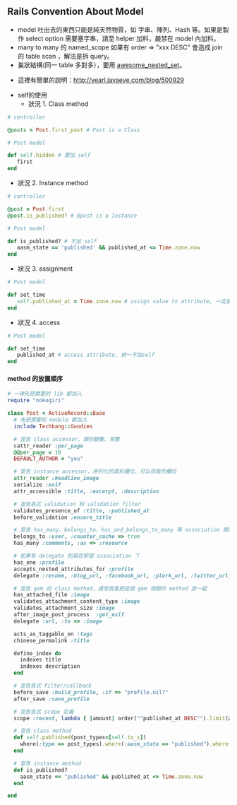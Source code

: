 ## Rails Convention About Model

* model 吐出去的東西只能是純天然物質，如 字串、陣列、Hash 等。如果是製作 select option 需要塞字串，請至 helper 加料，嚴禁在 model 內加料。
* many to many 的 named_scope 如果有 order => "xxx DESC" 會造成 join 的 table scan ，解法是拆 query。
* 巢狀結構(同一 table 多對多），要用 [awesome_nested_set](https://github.com/collectiveidea/awesome_nested_set)。

 - 這裡有簡單的說明：http://yearl.javaeye.com/blog/500929

* self的使用
  - 狀況 1. Class method
  
```ruby
# controller

@posts = Post.first_post # Post is a Class

# Post model 

def self.hidden # 要加 self
   first
end
```
  - 狀況 2. Instance method 
```ruby
# controller

@post = Post.first
@post.is_published? # @post is a Instance

# Post model 

def is_published? # 不加 self
   aasm_state == 'published' && published_at <= Time.zone.now
end
```
 - 狀況 3. assignment 
```ruby
# Post model 

def set_time
   self.published_at = Time.zone.now # assign value to attribute, 一定要加self
end
```
 - 狀況 4. access 
```ruby
# Post model 

def set_time
   published_at # access attribute, 統一不加self
end

```

#### method 的放置順序

```ruby
# 一律先把需要的 lib 都加入
require "nokogiri"

class Post < ActiveRecord::Base
  # 先把需要的 module 都加入
  include Techbang::Goodies

  # 宣告 class accessor、類別變數、常數
  cattr_reader :per_page
  @@per_page = 10
  DEFAULT_AUTHOR = "you"

  # 宣告 instance accessor、序列化的資料欄位、可以存取的欄位
  attr_reader :headline_image
  serialize :exif
  attr_accessible :title, :excerpt, :description

  # 宣告各式 validation 和 validation filter
  validates_presence_of :title, :published_at
  before_validation :ensure_title

  # 宣告 has_many、belongs_to、has_and_belongs_to_many 等 association 關係
  belongs_to :user, :counter_cache => true
  has_many :comments, :as => :resource

  # 如果有 delegate 則寫在那個 association 下
  has_one :profile
  accepts_nested_attributes_for :profile
  delegate :resume, :blog_url, :facebook_url, :plurk_url, :twitter_url, :to => :profile

  # 宣告 gem 的 class method，通常我會把這個 gem 相關的 method 放一起
  has_attached_file :image
  validates_attachment_content_type :image
  validates_attachment_size :image
  after_image_post_process  :get_exif
  delegate :url, :to => :image

  acts_as_taggable_on :tags
  chinese_permalink :title

  define_index do
    indexes title
    indexes description
  end

  # 宣告各式 filter/callback
  before_save :build_profile, :if => "profile.nil?"
  after_save :save_profile

  # 宣告各式 scope 定義
  scope :recent, lambda { |amount| order(""published_at DESC"").limit(amount || 5) }

  # 宣告 class method
  def self.published(post_types=[self.to_s])
    where(:type => post_types).where(:aasm_state => "published").where(["published_at <= ?", Time.zone.now]).order("published_at DESC")
  end

  # 宣告 instance method
  def is_published?
    aasm_state == "published" && published_at <= Time.zone.now
  end

end
```